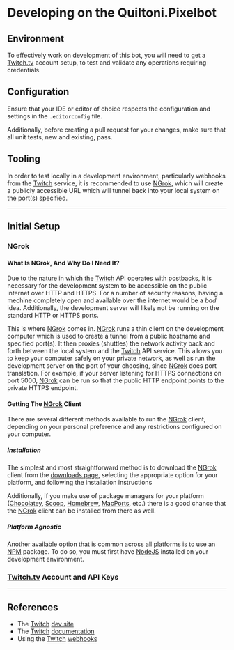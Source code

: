 # Developing on the Quiltoni.Pixelbot

## Environment

To effectively work on development of this bot, you will need to get a [Twitch.tv][] account setup, to test and validate any operations requiring credentials.

## Configuration

Ensure that your IDE or editor of choice respects the configuration and settings in the `.editorconfig` file.

Additionally, before creating a pull request for your changes, make sure that all unit tests, new and existing, pass.

## Tooling

In order to test locally in a development environment, particularly webhooks from the [Twitch][] service, it is recommended to use [NGrok][], which will create a publicly accessible URL which will tunnel back into your local system on the port(s) specified.

-------

## Initial Setup

### NGrok

#### What Is NGrok, And Why Do I Need It?

Due to the nature in which the [Twitch][] API operates with postbacks, it is necessary for the development system to be accessible on the public internet over HTTP and HTTPS. For a number of security reasons, having a mechine completely open and available over the internet would be a *bad* idea. Additionally, the development server will likely not be running on the standard HTTP or HTTPS ports.

This is where [NGrok][] comes in. [NGrok][] runs a thin client on the development computer which is used to create a tunnel from a public hostname and specified port(s). It then proxies (shuttles) the network activity back and forth between the local system and the [Twitch][] API service. This allows you to keep your computer safely on your private network, as well as run the development server on the port of your choosing, since [NGrok][] does port translation. For example, if your server listening for HTTPS connections on port 5000, [NGrok][] can be run so that the public HTTP endpoint points to the private HTTPS endpoint.

#### Getting The [NGrok] Client

There are several different methods available to run the [NGrok] client, depending on your personal preference and any restrictions configured on your computer.

##### Installation

The simplest and most straightforward method is to download the [NGrok][] client from the [downloads page](https://ngrok.com/download), selecting the appropriate option for your platform, and following the installation instructions

Additionally, if you make use of package managers for your platform ([Chocolatey](), [Scoop](), [Homebrew](), [MacPorts](), etc.) there is a good chance that the [NGrok][] client can be installed from there as well.

##### Platform Agnostic

Another available option that is common across all platforms is to use an [NPM]() package. To do so, you must first have [NodeJS]() installed on your development environment.

### [Twitch.tv][] Account and API Keys


-------

## References

* The [Twitch][] [dev site](https://dev.twitch.tv/)
* The [Twitch][] [documentation](https://dev.twitch.tv/docs/)
* Using the [Twitch][] [webhooks](https://dev.twitch.tv/docs/api/webhooks-reference)

<!-- Reference style link definitions below  -->

[Twitch]: https://twitch.tv
[Twitch.tv]: https://twitch.tv
[NGrok]: https://ngrok.io
